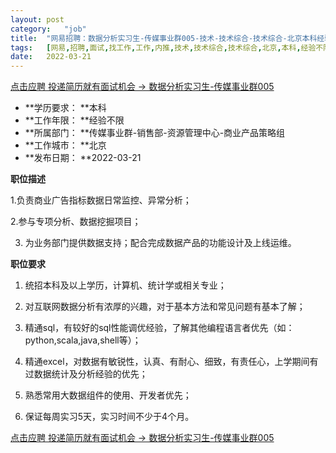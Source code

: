 ```yaml
---
layout:	post
category:	"job"
title:	"网易招聘：数据分析实习生-传媒事业群005-技术-技术综合-技术综合-北京本科经验不限"
tags:	[网易,招聘,面试,找工作,工作,内推,技术,技术综合,技术综合,北京,本科,经验不限]
date:	2022-03-21
---
```


[点击应聘 投递简历就有面试机会 ->  数据分析实习生-传媒事业群005](http://mobile.bole.netease.com/bole/boleDetail?id=39047&employeeId=346f03c3cda5f04c&key=all)



- **学历要求： **本科
- **工作年限： **经验不限
- **所属部门： **传媒事业群-销售部-资源管理中心-商业产品策略组
- **工作城市： **北京
- **发布日期： **2022-03-21



**职位描述**

1.负责商业广告指标数据日常监控、异常分析；

2.参与专项分析、数据挖掘项目；

3. 为业务部门提供数据支持；配合完成数据产品的功能设计及上线运维。



**职位要求**

1. 统招本科及以上学历，计算机、统计学或相关专业；

2. 对互联网数据分析有浓厚的兴趣，对于基本方法和常见问题有基本了解；

3. 精通sql，有较好的sql性能调优经验，了解其他编程语言者优先（如：python,scala,java,shell等）；

4. 精通excel，对数据有敏锐性，认真、有耐心、细致，有责任心，上学期间有过数据统计及分析经验的优先；

5. 熟悉常用大数据组件的使用、开发者优先；

6. 保证每周实习5天，实习时间不少于4个月。





[点击应聘 投递简历就有面试机会 ->  数据分析实习生-传媒事业群005](http://mobile.bole.netease.com/bole/boleDetail?id=39047&employeeId=346f03c3cda5f04c&key=all)